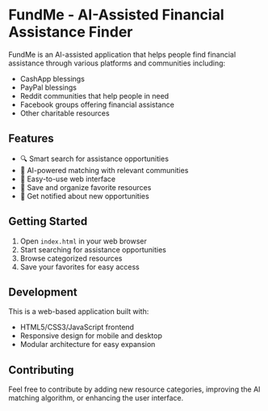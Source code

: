 # FundMe - AI-Assisted Financial Assistance Finder

FundMe is an AI-assisted application that helps people find financial assistance through various platforms and communities including:

- CashApp blessings
- PayPal blessings
- Reddit communities that help people in need
- Facebook groups offering financial assistance
- Other charitable resources

## Features

- 🔍 Smart search for assistance opportunities
- 🤖 AI-powered matching with relevant communities
- 📱 Easy-to-use web interface
- 💾 Save and organize favorite resources
- 🔔 Get notified about new opportunities

## Getting Started

1. Open `index.html` in your web browser
2. Start searching for assistance opportunities
3. Browse categorized resources
4. Save your favorites for easy access

## Development

This is a web-based application built with:
- HTML5/CSS3/JavaScript frontend
- Responsive design for mobile and desktop
- Modular architecture for easy expansion

## Contributing

Feel free to contribute by adding new resource categories, improving the AI matching algorithm, or enhancing the user interface.

